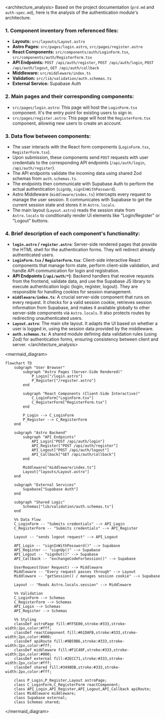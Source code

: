 <architecture_analysis>
Based on the project documentation (`prd.md` and `auth-spec.md`), here is the analysis of the authentication module's architecture.

### 1. Component inventory from referenced files:

*   **Layouts:** `src/layouts/Layout.astro`
*   **Astro Pages:** `src/pages/login.astro`, `src/pages/register.astro`
*   **React Components:** `src/components/auth/LoginForm.tsx`, `src/components/auth/RegisterForm.tsx`
*   **API Endpoints:** `POST /api/auth/register`, `POST /api/auth/login`, `POST /api/auth/logout`, `GET /api/auth/callback`
*   **Middleware:** `src/middleware/index.ts`
*   **Validation:** `src/lib/validation/auth.schemas.ts`
*   **External Service:** Supabase Auth

### 2. Main pages and their corresponding components:

*   `src/pages/login.astro`: This page will host the `LoginForm.tsx` component. It's the entry point for existing users to sign in.
*   `src/pages/register.astro`: This page will host the `RegisterForm.tsx` component, allowing new users to create an account.

### 3. Data flow between components:

*   The user interacts with the React form components (`LoginForm.tsx`, `RegisterForm.tsx`).
*   Upon submission, these components send `POST` requests with user credentials to the corresponding API endpoints (`/api/auth/login`, `/api/auth/register`).
*   The API endpoints validate the incoming data using shared Zod schemas from `auth.schemas.ts`.
*   The endpoints then communicate with Supabase Auth to perform the actual authentication (`signUp`, `signInWithPassword`).
*   Astro Middleware (`middleware/index.ts`) intercepts every request to manage the user session. It communicates with Supabase to get the current session state and stores it in `Astro.locals`.
*   The main layout (`Layout.astro`) reads the session state from `Astro.locals` to conditionally render UI elements like "Login/Register" or "Logout" buttons.

### 4. Brief description of each component's functionality:

*   **`login.astro` / `register.astro`**: Server-side rendered pages that provide the HTML shell for the authentication forms. They will redirect already authenticated users.
*   **`LoginForm.tsx` / `RegisterForm.tsx`**: Client-side interactive React components that manage form state, perform client-side validation, and handle API communication for login and registration.
*   **API Endpoints (`/api/auth/*`)**: Backend handlers that receive requests from the frontend, validate data, and use the Supabase JS library to execute authentication logic (login, register, logout). They are responsible for handling cookies for session management.
*   **`middleware/index.ts`**: A crucial server-side component that runs on every request. It checks for a valid session cookie, retrieves session information from Supabase, and makes it available globally to other server-side components via `Astro.locals`. It also protects routes by redirecting unauthenticated users.
*   **`Layout.astro`**: The main site layout. It adapts the UI based on whether a user is logged in, using the session data provided by the middleware.
*   **`auth.schemas.ts`**: A shared module defining data validation rules (using Zod) for authentication forms, ensuring consistency between client and server.
</architecture_analysis>

<mermaid_diagram>
```mermaid
flowchart TD
    subgraph "User Browser"
        subgraph "Astro Pages (Server-Side Rendered)"
            P_Login["/login.astro"]
            P_Register["/register.astro"]
        end

        subgraph "React Components (Client-Side Interactive)"
            C_LoginForm["LoginForm.tsx"]
            C_RegisterForm["RegisterForm.tsx"]
        end

        P_Login --> C_LoginForm
        P_Register --> C_RegisterForm
    end

    subgraph "Astro Backend"
        subgraph "API Endpoints"
            API_Login["POST /api/auth/login"]
            API_Register["POST /api/auth/register"]
            API_Logout["POST /api/auth/logout"]
            API_Callback["GET /api/auth/callback"]
        end

        Middleware["middleware/index.ts"]
        Layout["layouts/Layout.astro"]
    end

    subgraph "External Services"
        Supabase["Supabase Auth"]
    end
    
    subgraph "Shared Logic"
        Schemas["lib/validation/auth.schemas.ts"]
    end

    %% Data Flow
    C_LoginForm -- "Submits credentials" --> API_Login
    C_RegisterForm -- "Submits credentials" --> API_Register
    
    Layout -- "sends logout request" --> API_Logout

    API_Login -- "signInWithPassword()" --> Supabase
    API_Register -- "signUp()" --> Supabase
    API_Logout -- "signOut()" --> Supabase
    API_Callback -- "exchangeCodeForSession()" --> Supabase
    
    UserRequest(User Request) --> Middleware
    Middleware -- "Every request passes through" --> Layout
    Middleware -- "getSession() / manages session cookie" --> Supabase
    
    Layout -- "Reads Astro.locals.session" --> Middleware

    %% Validation
    C_LoginForm --> Schemas
    C_RegisterForm --> Schemas
    API_Login --> Schemas
    API_Register --> Schemas

    %% Styling
    classDef astroPage fill:#FF5E00,stroke:#333,stroke-width:2px,color:#fff;
    classDef reactComponent fill:#61DAFB,stroke:#333,stroke-width:2px,color:#000;
    classDef apiRoute fill:#9B59B6,stroke:#333,stroke-width:2px,color:#fff;
    classDef middleware fill:#F1C40F,stroke:#333,stroke-width:2px,color:#000;
    classDef external fill:#2ECC71,stroke:#333,stroke-width:2px,color:#fff;
    classDef shared fill:#3498DB,stroke:#333,stroke-width:2px,color:#fff;

    class P_Login,P_Register,Layout astroPage;
    class C_LoginForm,C_RegisterForm reactComponent;
    class API_Login,API_Register,API_Logout,API_Callback apiRoute;
    class Middleware middleware;
    class Supabase external;
    class Schemas shared;
```
</mermaid_diagram>
